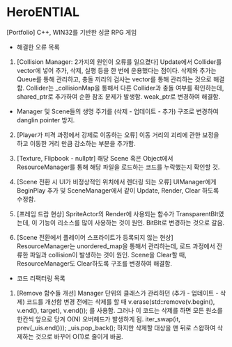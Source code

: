# HeroENTIAL
[Portfolio] C++, WIN32를 기반한 싱글 RPG 게임

* 해결한 오류 목록
1. [Collision Manager: 2가지의 원인이 오류를 일으켰다]
Update에서 Collider를 vector에 넣어 추가, 삭제, 실행 등을 한 번에 운용했다는 점이다. 삭제와 추가는 Queue를 통해 관리하고, 충돌 끼리의 검사는 vector를 통해 관리하는 것으로 해결함.
Collider는 _collisionMap을 통해서 다른 Collider과 충돌 여부를 확인하는데, shared_ptr로 추가하여 순환 참조 문제가 발생함. weak_ptr로 변경하여 해결함.
+ Manager 및 Scene들의 생명 주기를 (삭제 - 업데이트 - 추가) 구조로 변경하여 danglin pointer 방지.

2. [Player가 피격 과정에서 강제로 이동하는 오류]
이동 거리의 괴리에 관한 보정을 하고 이동한 거리 만큼 감소하는 부분을 추가함.

3. [Texture, Flipbook - nullptr]
해당 Scene 혹은 Object에서 ResourceManager를 통해 해당 파일을 로드하는 코드를 누락했는지 확인할 것.

4. [Scene 전환 시 UI가 비정상적인 위치에서 렌더링 되는 오류]
UIManager에게 BeginPlay 추가 및 SceneManager에서 같이 Update, Render, Clear 하도록 수정함.

5. [프레임 드랍 현상]
SpriteActor의 Render에 사용되는 함수가 TransparentBlt였는데, 이 기능이 리소스를 많이 사용하는 것이 원인.
BitBlt로 변경하는 것으로 갈음.

6. [Scene 전환에서 플레이어 스프라이트가 등록되지 않는 현상]
ResourceManager는 unordered_map을 통해서 관리하는데, 로드 과정에서 잔류한 파일과 collision이 발생하는 것이 원인.
Scene을 Clear할 때, ResourceManager도 Clear하도록 구조를 변경하여 해결함.

* 코드 리팩터링 목록
1. [Remove 함수들 개선]
Manager 단위의 클래스가 관리하던 (추가 - 업데이트 - 삭제) 코드를 개선함
변경 전에는 삭제를 할 때 v.erase(std::remove(v.begin(), v.end(), target), v.end()); 를 사용함.
그러나 이 코드는 삭제를 하면 모든 원소를 한칸씩 앞으로 당겨 O(N) 오버헤드가 발생하게 됨.
			iter_swap(it, prev(_uis.end()));
			_uis.pop_back();
하지만 삭제할 대상을 맨 뒤로 스왑하여 삭제하는 것으로 바꾸어 O(1)로 줄이게 바꿈.